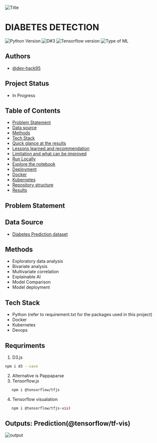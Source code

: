 ![Title](https://github.com/dev-hack95/Diabetes_detection/blob/main/data/media/diabetes_detection_4.jpg.png)

# DIABETES DETECTION
![Python Version](https://img.shields.io/badge/Python-3.8.10-lightgrey)
![D#3](https://img.shields.io/badge/D3.js-v7.0-orange)
![Tensorflow version](https://img.shields.io/badge/Tensorflow.js-3.18.0-lightgrey)
![Type of ML](https://img.shields.io/badge/Type%20of%20ML-binary--classiification-red)

## Authors

- [@dev-hack95](https://www.github.com/dev-hack95)

## Project Status
- In Progress

## Table of Contents

  - [Problem Statement](#Problem-Statement)
  - [Data source](#data-source)
  - [Methods](#methods)
  - [Tech Stack](#tech-stack)
  - [Quick glance at the results](#quick-glance-at-the-results)
  - [Lessons learned and recommendation](#lessons-learned-and-recommendation)
  - [Limitation and what can be improved](#limitation-and-what-can-be-improved)
  - [Run Locally](#run-locally)
  - [Explore the notebook](#explore-the-notebook)
  - [Deployment](#Deployment)
  - [Docker](#Docker)
  - [Kubernetes](#Kubernetes)
  - [Repository structure](#repository-structure)
  - [Results](#Results)
  
## Problem Statement
   
## Data Source
  - [Diabetes Prediction dataset](https://www.kaggle.com/datasets/vikasukani/diabetes-data-set)

## Methods

- Exploratory data analysis
- Bivariate analysis
- Multivariate correlation
- Explainable AI
- Model Comparison
- Model deployment

## Tech Stack

- Python (refer to requirement.txt for the packages used in this project)
- Docker
- Kubernetes
- Devops
  
## Requriments
   1) D3.js
    
   ```bash
   npm i d3 --save
   ```
   
   2) Alternative  is Pappaparse
   3) Tensorflow.js 
   ```bash
      npm i @tensorflow/tfjs
   ```
   
   4) Tensorflow visualation 
   ```bash
      npm i @tensorflow/tfjs-vis)
   ```

## Outputs: Prediction(@tensorflow/tf-vis)

![output](https://github.com/dev-hack95/Diabetes_detection-tensorflow.js-/blob/main/data/media/test.gif)

